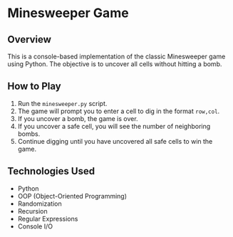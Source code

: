 # Minesweeper Game

## Overview
This is a console-based implementation of the classic Minesweeper game using Python. The objective is to uncover all cells without hitting a bomb.

## How to Play
1. Run the `minesweeper.py` script.
2. The game will prompt you to enter a cell to dig in the format `row,col`.
3. If you uncover a bomb, the game is over.
4. If you uncover a safe cell, you will see the number of neighboring bombs.
5. Continue digging until you have uncovered all safe cells to win the game.

## Technologies Used
- Python
- OOP (Object-Oriented Programming)
- Randomization
- Recursion
- Regular Expressions
- Console I/O
